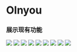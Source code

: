 # Olnyou

### 展示现有功能

![](image/screenshot-1526105894942.jpg)
![](image/screenshot-1526105923854.jpg)
![](image/screenshot-1526105934054.jpg)
![](image/screenshot-1526105944751.jpg)
![](image/screenshot-1526105955966.jpg)
![](image/screenshot-1526105973600.jpg)
![](image/screenshot-1526105989791.jpg)
![](image/screenshot-1526106007510.jpg)
![](image/screenshot-1526106030014.jpg)